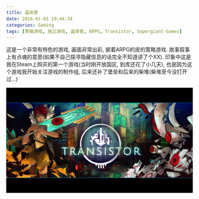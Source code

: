 ```yaml
---
title: 晶体管
date: 2016-01-01 19:44:34
categories: Gaming
tags: [策略游戏, 独立游戏, 晶体管, ARPG, Transistor, Supergiant-Games]
---
```


这是一个非常有特色的游戏, 画面非常出彩, 披着ARPG的皮的策略游戏. 故事叙事上有点魂的意思(如果不自己探寻隐藏信息的话完全不知道讲了个XX). 印象中这是我在Steam上购买的第一个游戏(当时刚开放国区, 到库还花了小几天), 也是因为这个游戏我开始关注游戏的制作组, 后来还补了堡垒和后来的柴堆(柴堆至今没打开过...)

<!-- 摘要部分 -->
<!-- more -->

![](https://raw.githubusercontent.com/SilenWang/Gallary/master/transistor.jpg)
